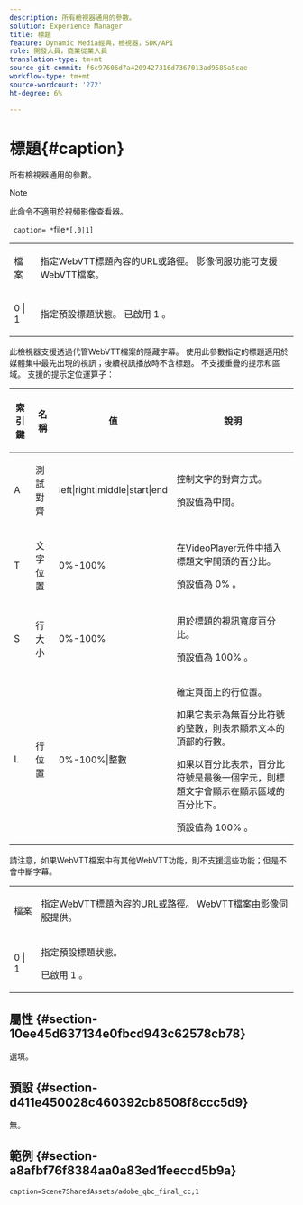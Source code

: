 ```yaml
---
description: 所有檢視器通用的參數。
solution: Experience Manager
title: 標題
feature: Dynamic Media經典，檢視器，SDK/API
role: 開發人員，商業從業人員
translation-type: tm+mt
source-git-commit: f6c97606d7a4209427316d7367013ad9585a5cae
workflow-type: tm+mt
source-wordcount: '272'
ht-degree: 6%

---
```



# 標題{#caption}

所有檢視器通用的參數。

>[!NOTE]
>
>此命令不適用於視頻影像查看器。

` caption= *`file`*[,0|1]`

<table id="table_9B98C97485DD4DEB8A6ECBCE8DF6B886"> 
 <tbody> 
  <tr> 
   <td colname="col1"> <p> <span class="codeph"> <span class="varname"> 檔案  </span> </span> </p> </td> 
   <td colname="col2"> <p> 指定WebVTT標題內容的URL或路徑。 影像伺服功能可支援WebVTT檔案。 </p> </td> 
  </tr> 
  <tr> 
   <td colname="col1"> <p> <span class="codeph"> 0 | 1 </span> </p> </td> 
   <td colname="col2"> <p> 指定預設標題狀態。 已啟用<span class="codeph"> 1 </span>。 </p> </td> 
  </tr> 
 </tbody> 
</table>

此檢視器支援透過代管WebVTT檔案的隱藏字幕。 使用此參數指定的標題適用於媒體集中最先出現的視訊；後續視訊播放時不含標題。 不支援重疊的提示和區域。 支援的提示定位運算子：

<table id="table_E752D7D8C1AA40C6B8A7057D2BB379C1"> 
 <thead> 
  <tr> 
   <th colname="col1" class="entry"> <p>索引鍵 </p> </th> 
   <th colname="col2" class="entry"> <p>名稱 </p> </th> 
   <th colname="col3" class="entry"> <p>值 </p> </th> 
   <th colname="col4" class="entry"> <p>說明 </p> </th> 
  </tr> 
 </thead>
 <tbody> 
  <tr> 
   <td colname="col1"> <p> <span class="codeph"> A </span> </p> </td> 
   <td colname="col2"> <p>測試對齊 </p> </td> 
   <td colname="col3"> <p> <span class="codeph"> left|right|middle|start|end  </span> </p> </td> 
   <td colname="col4"> <p> 控制文字的對齊方式。 </p> <p>預設值為<span class="codeph">中間</span>。 </p> </td> 
  </tr> 
  <tr> 
   <td colname="col1"> <p> <span class="codeph"> T </span> </p> </td> 
   <td colname="col2"> <p>文字位置 </p> </td> 
   <td colname="col3"> <p> 0%-100% </p> </td> 
   <td colname="col4"> <p> 在VideoPlayer元件中插入標題文字開頭的百分比。 </p> <p>預設值為<span class="codeph"> 0% </span>。 </p> </td> 
  </tr> 
  <tr> 
   <td colname="col1"> <p> <span class="codeph"> S  </span> </p> </td> 
   <td colname="col2"> <p>行大小 </p> </td> 
   <td colname="col3"> <p> 0%-100% </p> </td> 
   <td colname="col4"> <p> 用於標題的視訊寬度百分比。 </p> <p>預設值為<span class="codeph"> 100% </span>。 </p> </td> 
  </tr> 
  <tr> 
   <td colname="col1"> <p> <span class="codeph"> L </span> </p> </td> 
   <td colname="col2"> <p>行位置 </p> </td> 
   <td colname="col3"> <p> 0%-100%|整數 </p> </td> 
   <td colname="col4"> <p> 確定頁面上的行位置。 </p> <p>如果它表示為無百分比符號的整數，則表示顯示文本的頂部的行數。 </p> <p>如果以百分比表示，百分比符號是最後一個字元，則標題文字會顯示在顯示區域的百分比下。 </p> <p>預設值為<span class="codeph"> 100% </span>。 </p> </td> 
  </tr> 
 </tbody> 
</table>

請注意，如果WebVTT檔案中有其他WebVTT功能，則不支援這些功能；但是不會中斷字幕。

<table id="table_CB7B4DFC6B654AECA1AF6594E3FD5C46"> 
 <tbody> 
  <tr> 
   <td colname="col1"> <p> <span class="codeph"> <span class="varname"> 檔案  </span> </span> </p> </td> 
   <td colname="col2"> <p> 指定WebVTT標題內容的URL或路徑。 WebVTT檔案由影像伺服提供。 </p> </td> 
  </tr> 
  <tr> 
   <td colname="col1"> <p> <span class="codeph"> 0 | 1 </span> </p> </td> 
   <td colname="col2"> <p> 指定預設標題狀態。 </p> <p>已啟用<span class="codeph"> 1 </span>。 </p> </td> 
  </tr> 
 </tbody> 
</table>

## 屬性 {#section-10ee45d637134e0fbcd943c62578cb78}

選填。

## 預設 {#section-d411e450028c460392cb8508f8ccc5d9}

無。

## 範例 {#section-a8afbf76f8384aa0a83ed1feeccd5b9a}

```
caption=Scene7SharedAssets/adobe_qbc_final_cc,1
```

